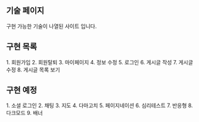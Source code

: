 <h2>기술 페이지</h2>
구현 가능한 기술이 나열된 사이트 입니다.

<h2>구현 목록</h2>
1. 회원가입
2. 회원탈퇴
3. 마이페이지
4. 정보 수정
5. 로그인
6. 게시글 작성
7. 게시글 수정
8. 게시글 목록 보기

<h2>구현 예정</h2>
1. 소셜 로그인
2. 채팅
3. 지도
4. 다마고치
5. 페이지네이션
6. 심리테스트
7. 반응형
8. 다크모드
9. 배너
